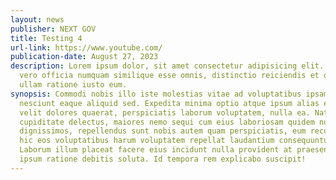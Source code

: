 ```yaml
---
layout: news
publisher: NEXT GOV
title: Testing 4
url-link: https://www.youtube.com/
publication-date: August 27, 2023
description: Lorem ipsum dolor, sit amet consectetur adipisicing elit. Adipisci,
  vero officia numquam similique esse omnis, distinctio reiciendis et quidem
  ullam ratione iusto eum.
synopsis: Commodi nobis illo iste molestias vitae ad voluptatibus ipsam sit
  nesciunt eaque aliquid sed. Expedita minima optio atque ipsum alias error
  velit dolores quaerat, perspiciatis laborum voluptatem, nulla ea. Natus
  cupiditate delectus, maiores nemo sequi cum eius laboriosam quidem nulla
  dignissimos, repellendus sunt nobis autem quam perspiciatis, eum recusandae
  hic eos voluptatibus harum voluptatem repellat laudantium consequuntur.
  Laborum illum placeat facere eius incidunt nulla provident at praesentium, sit
  ipsum ratione debitis soluta. Id tempora rem explicabo suscipit!
---
```

